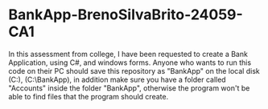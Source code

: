 # BankApp-BrenoSilvaBrito-24059-CA1
In this assessment from college, I have been requested to create a Bank Application, using C#, and windows forms.
Anyone who wants to run this code on their PC should save this repository as "BankApp" on the local disk (C:),
(C:\BankApp), in addition make sure you have a folder called "Accounts" inside the folder "BankApp", otherwise the program won't be able to find files that the program should create.
